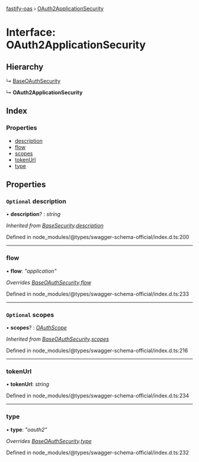 [fastify-oas](../README.md) › [OAuth2ApplicationSecurity](oauth2applicationsecurity.md)

# Interface: OAuth2ApplicationSecurity

## Hierarchy

  ↳ [BaseOAuthSecurity](baseoauthsecurity.md)

  ↳ **OAuth2ApplicationSecurity**

## Index

### Properties

* [description](oauth2applicationsecurity.md#optional-description)
* [flow](oauth2applicationsecurity.md#flow)
* [scopes](oauth2applicationsecurity.md#optional-scopes)
* [tokenUrl](oauth2applicationsecurity.md#tokenurl)
* [type](oauth2applicationsecurity.md#type)

## Properties

### `Optional` description

• **description**? : *string*

*Inherited from [BaseSecurity](basesecurity.md).[description](basesecurity.md#optional-description)*

Defined in node_modules/@types/swagger-schema-official/index.d.ts:200

___

###  flow

• **flow**: *"application"*

*Overrides [BaseOAuthSecurity](baseoauthsecurity.md).[flow](baseoauthsecurity.md#flow)*

Defined in node_modules/@types/swagger-schema-official/index.d.ts:233

___

### `Optional` scopes

• **scopes**? : *[OAuthScope](oauthscope.md)*

*Inherited from [BaseOAuthSecurity](baseoauthsecurity.md).[scopes](baseoauthsecurity.md#optional-scopes)*

Defined in node_modules/@types/swagger-schema-official/index.d.ts:216

___

###  tokenUrl

• **tokenUrl**: *string*

Defined in node_modules/@types/swagger-schema-official/index.d.ts:234

___

###  type

• **type**: *"oauth2"*

*Overrides [BaseOAuthSecurity](baseoauthsecurity.md).[type](baseoauthsecurity.md#type)*

Defined in node_modules/@types/swagger-schema-official/index.d.ts:232
